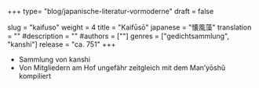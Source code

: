 +++
type= "blog/japanische-literatur-vormoderne"
draft = false

slug = "kaifuso"
weight = 4
title = "Kaifūsō"
japanese = "懐風藻"
translation = ""
#description = ""
#authors = [""]
genres = ["gedichtsammlung", "kanshi"]
release = "ca. 751"
+++

- Sammlung von kanshi
- Von Mitgliedern am Hof ungefähr zeitgleich mit dem Man’yōshû kompiliert
